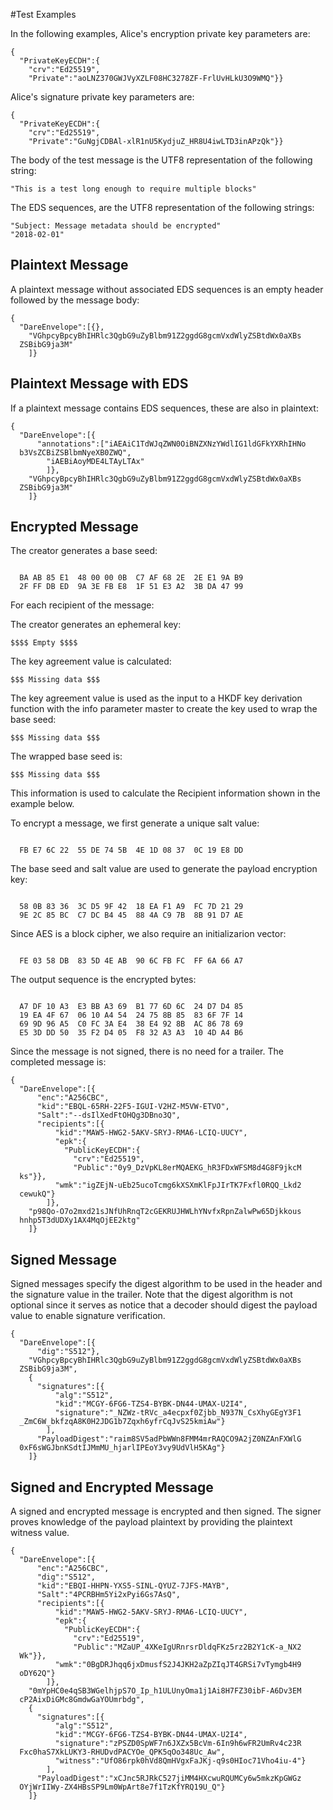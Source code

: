 
#Test Examples

In the following examples, Alice's encryption private key parameters are:

~~~~
{
  "PrivateKeyECDH":{
    "crv":"Ed25519",
    "Private":"aoLNZ370GWJVyXZLF08HC3278ZF-FrlUvHLkU3O9WMQ"}}
~~~~

 Alice's signature private key parameters are:

~~~~
{
  "PrivateKeyECDH":{
    "crv":"Ed25519",
    "Private":"GuNgjCDBAl-xlR1nU5KydjuZ_HR8U4iwLTD3inAPzQk"}}
~~~~

The body of the test message is the UTF8 representation of the following string:

~~~~
"This is a test long enough to require multiple blocks"
~~~~

The EDS sequences, are the UTF8 representation of the following strings:

~~~~
"Subject: Message metadata should be encrypted"
"2018-02-01"
~~~~

## Plaintext Message

A plaintext message without associated EDS sequences is an empty header
followed by the message body:

~~~~
{
  "DareEnvelope":[{},
    "VGhpcyBpcyBhIHRlc3QgbG9uZyBlbm91Z2ggdG8gcmVxdWlyZSBtdWx0aXBs
  ZSBibG9ja3M"
    ]}
~~~~

## Plaintext Message with EDS

If a plaintext message contains EDS sequences, these are also in plaintext:

~~~~
{
  "DareEnvelope":[{
      "annotations":["iAEAiC1TdWJqZWN0OiBNZXNzYWdlIG1ldGFkYXRhIHNo
  b3VsZCBiZSBlbmNyeXB0ZWQ",
        "iAEBiAoyMDE4LTAyLTAx"
        ]},
    "VGhpcyBpcyBhIHRlc3QgbG9uZyBlbm91Z2ggdG8gcmVxdWlyZSBtdWx0aXBs
  ZSBibG9ja3M"
    ]}
~~~~

## Encrypted Message

The creator generates a base seed:

~~~~

  BA AB 85 E1  48 00 00 0B  C7 AF 68 2E  2E E1 9A B9
  2F FF DB ED  9A 3E FB E8  1F 51 E3 A2  3B DA 47 99
~~~~

For each recipient of the message:

The creator generates an ephemeral key:

~~~~
$$$$ Empty $$$$
~~~~

The key agreement value is calculated:

~~~~
$$$ Missing data $$$
~~~~

The key agreement value is used as the input to a HKDF key
derivation function with the info parameter 
master to create the key used to wrap the base seed:

~~~~
$$$ Missing data $$$
~~~~

The wrapped base seed is:

~~~~
$$$ Missing data $$$
~~~~

This information is used to calculate the Recipient information
shown in the example below.

To encrypt a message, we first generate a unique salt value:


~~~~

  FB E7 6C 22  55 DE 74 5B  4E 1D 08 37  0C 19 E8 DD
~~~~

The base seed and salt value are used to generate the payload encryption
key:

~~~~

  58 0B 83 36  3C D5 9F 42  18 EA F1 A9  FC 7D 21 29
  9E 2C 85 BC  C7 DC B4 45  88 4A C9 7B  8B 91 D7 AE
~~~~

Since AES is a block cipher, we also require an initializarion vector:

~~~~

  FE 03 58 DB  83 5D 4E AB  90 6C FB FC  FF 6A 66 A7
~~~~

The output sequence is the encrypted bytes:

~~~~

  A7 DF 10 A3  E3 BB A3 69  B1 77 6D 6C  24 D7 D4 85
  19 EA 4F 67  06 10 A4 54  24 75 8B 85  83 6F 7F 14
  69 9D 96 A5  C0 FC 3A E4  38 E4 92 8B  AC 86 78 69
  E5 3D DD 50  35 F2 D4 05  F8 32 A3 A3  10 4D A4 B6
~~~~

Since the message is not signed, there is no need for a trailer.
The completed message is:

~~~~
{
  "DareEnvelope":[{
      "enc":"A256CBC",
      "kid":"EBQL-65RH-22F5-IGUI-V2HZ-M5VW-ETVO",
      "Salt":"--dsIlXedFtOHQg3DBno3Q",
      "recipients":[{
          "kid":"MAW5-HWG2-5AKV-SRYJ-RMA6-LCIQ-UUCY",
          "epk":{
            "PublicKeyECDH":{
              "crv":"Ed25519",
              "Public":"0y9_DzVpKL8erMQAEKG_hR3FDxWFSM8d4G8F9jkcM
  ks"}},
          "wmk":"igZEjN-uEb25ucoTcmg6kXSXmKlFpJIrTK7Fxfl0RQQ_Lkd2
  cewukQ"}
        ]},
    "p98Qo-O7o2mxd21sJNfUhRnqT2cGEKRUJHWLhYNvfxRpnZalwPw65Djkkous
  hnhp5T3dUDXy1AX4MqOjEE2ktg"
    ]}
~~~~

## Signed Message

Signed messages specify the digest algorithm to be used in the header and
the signature value in the trailer. Note that the digest algorithm is not optional
since it serves as notice that a decoder should digest the payload value 
to enable signature verification.

~~~~
{
  "DareEnvelope":[{
      "dig":"S512"},
    "VGhpcyBpcyBhIHRlc3QgbG9uZyBlbm91Z2ggdG8gcmVxdWlyZSBtdWx0aXBs
  ZSBibG9ja3M",
    {
      "signatures":[{
          "alg":"S512",
          "kid":"MCGY-6FG6-TZS4-BYBK-DN44-UMAX-U2I4",
          "signature":"_NZWz-tRVc_a4ecpxf0Zjbb_N937N_CsXhyGEgY3F1
  _ZmC6W_bkfzqA8K0H2JDG1b7Zqxh6yfrCqJvS25kmiAw"}
        ],
      "PayloadDigest":"raim8SV5adPbWWn8FMM4mrRAQCO9A2jZ0NZAnFXWlG
  0xF6sWGJbnKSdtIJMmMU_hjarlIPEoY3vy9UdVlH5KAg"}
    ]}
~~~~

## Signed and Encrypted Message

A signed and encrypted message is encrypted and then signed.
The signer proves knowledge of the payload plaintext by providing the
plaintext witness value.

~~~~
{
  "DareEnvelope":[{
      "enc":"A256CBC",
      "dig":"S512",
      "kid":"EBQI-HHPN-YXS5-SINL-QYUZ-7JFS-MAYB",
      "Salt":"4PCRBHm5Yi2xPyi6Gs7AsQ",
      "recipients":[{
          "kid":"MAW5-HWG2-5AKV-SRYJ-RMA6-LCIQ-UUCY",
          "epk":{
            "PublicKeyECDH":{
              "crv":"Ed25519",
              "Public":"MZaUP_4XKeIgURnrsrDldqFKz5rz2B2Y1cK-a_NX2
  Wk"}},
          "wmk":"0BgDRJhqq6jxDmusfS2J4JKH2aZpZIqJT4GRSi7vTymgb4H9
  oDY62Q"}
        ]},
    "0mYpHC0e4qSB3WGelhjpS7O_Ip_h1ULUnyOma1j1Ai8H7FZ30ibF-A6Dv3EM
  cP2AixDiGMc8GmdwGaYOUmrbdg",
    {
      "signatures":[{
          "alg":"S512",
          "kid":"MCGY-6FG6-TZS4-BYBK-DN44-UMAX-U2I4",
          "signature":"zPSZD0SpWF7n6JXZx5BcVm-6In9h6wFR2UmRv4c23R
  Fxc0haS7XkLUKY3-RHUDvdPACYOe_QPK5qOo348Uc_Aw",
          "witness":"UfO86rpk0hVd8QmHVgxFaJKj-q9s0HIoc71Vho4iu-4"}
        ],
      "PayloadDigest":"xCJnc5RJRkC527jiMM4HXcwuRQUMCy6w5mkzKpGWGz
  OYjWrIIWy-ZX4HBsSP9Lm0WpArt8e7f1TzKfYRQ19U_Q"}
    ]}
~~~~


